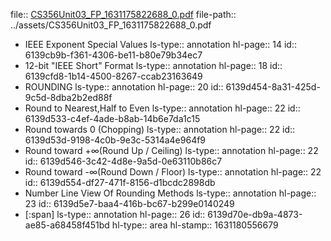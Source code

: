 file:: [CS356Unit03_FP_1631175822688_0.pdf](../assets/CS356Unit03_FP_1631175822688_0.pdf)
file-path:: ../assets/CS356Unit03_FP_1631175822688_0.pdf

- IEEE Exponent Special Values
  ls-type:: annotation
  hl-page:: 14
  id:: 6139cb9b-f361-4306-be11-b80e79b34ec7
- 12-bit "IEEE Short" Format
  ls-type:: annotation
  hl-page:: 18
  id:: 6139cfd8-1b14-4500-8267-ccab23163649
- ROUNDING
  ls-type:: annotation
  hl-page:: 20
  id:: 6139d454-8a31-425d-9c5d-8dba2b2ed88f
- Round to Nearest,Half to Even
  ls-type:: annotation
  hl-page:: 22
  id:: 6139d533-c4ef-4ade-b8ab-14b6e7da1c15
- Round towards 0 (Chopping)
  ls-type:: annotation
  hl-page:: 22
  id:: 6139d53d-9198-4c0b-9e3c-5314a4e964f9
- Round toward +∞(Round Up / Ceiling)
  ls-type:: annotation
  hl-page:: 22
  id:: 6139d546-3c42-4d8e-9a5d-0e63110b86c7
- Round toward -∞(Round Down / Floor)
  ls-type:: annotation
  hl-page:: 22
  id:: 6139d554-df27-471f-8156-d1bcdc2898db
- Number Line View Of Rounding Methods
  ls-type:: annotation
  hl-page:: 23
  id:: 6139d5e7-baa4-416b-bc67-b299e0140249
- [:span]
  ls-type:: annotation
  hl-page:: 26
  id:: 6139d70e-db9a-4873-ae85-a68458f451bd
  hl-type:: area
  hl-stamp:: 1631180556679